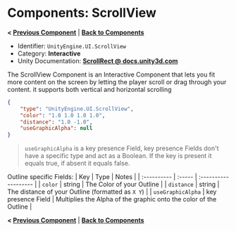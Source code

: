 # Components: ScrollView
**< [Previous Component](/docs/components/UnityEngine.UI.Outline.md)** | **[Back to Components](/docs/components/README.md)**

- Identifier: `UnityEngine.UI.ScrollView`
- Category: **Interactive**
- Unity Documentation: **[ScrollRect @ docs.unity3d.com](https://docs.unity3d.com/Packages/com.unity.ugui@1.0/manual/script-ScrollRect.html)**

The ScrollView Component is an Interactive Component that lets you fit more content on the screen by letting the player scroll or drag through your content. it supports both vertical and horizontal scrolling 
```json
{
	"type": "UnityEngine.UI.ScrollView",
	"color": "1.0 1.0 1.0 1.0",
	"distance": "1.0 -1.0",
	"useGraphicAlpha": null
}
```
> `useGraphicAlpha` is a key presence Field, key presence Fields don't have a specific type and act as a Boolean.
> If the key is present it equals true, if absent it equals false.

Outline specific Fields:
| Key         | Type   | Notes                |
| :---------- | :----- | :------------------- |
| `color`     | string | The Color of your Outline |
| `distance`  | string | The distance of your Outline (formatted as `X Y`) |
| `useGraphicAlpha` | key presence Field | Multiplies the Alpha of the graphic onto the color of the Outline |

**< [Previous Component](/docs/components/UnityEngine.UI.Outline.md)** | **[Back to Components](/docs/components/README.md)**
<!--stackedit_data:
eyJoaXN0b3J5IjpbLTE3NzI0NzY2OTYsLTE2MzEwMDc5OTldfQ
==
-->